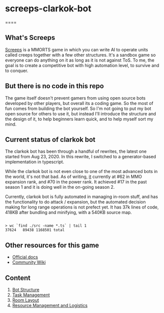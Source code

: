 # screeps-clarkok-bot

====

## What's Screeps

[Screeps](https://screeps.com) is a MMORTS game in which you can write AI to operate units called creeps together with a
few other structures. It's a sandbox game so everyone can do anything on it as long as it is not against ToS. To me, the
goal is to create a competitive bot with high automation level, to survive and to conquer. 

## But there is no code in this repo

The game itself doesn't prevent gamers from using open source bots developed by other players, but overall its a coding
game. So the most of fun comes from building the bot yourself. So I'm not going to put my bot open source for others to
use it, but instead I'll introduce the structure and the design of it, to help beginners learn quick, and to help myself
sort my mind.

## Current status of clarkok bot

The clarkok bot has been through a handful of rewrites, the latest one started from Aug 23, 2020. In this rewrite, I
switched to a generator-based implementation in typescript.

While the clarkok bot is not even close to one of the most advanced bots in the world, it's not that bad. As of writing,
[it](https://screeps.com/a/#!/profiler/clarkok) currently at #62 in MMO expansion rank, and #70 in the power rank. It
achieved #17 in the past season 1 and it is doing well in the on-going season 2.

Currently, clarkok bot is fully automated in managing in-room stuff, and has the functionality to do attack / expansion,
but the automated decision making for long range operations is not prefect yet. It has 37k lines of code, 418KB after
bundling and minifying, with a 540KB source map.

```

> wc `find ./src -name *.ts` | tail 1
37624   89438 1168501 total

```

## Other resources for this game

 * [Official docs](https://docs.screeps.com/)
 * [Community Wiki](https://wiki.screepssp.us/)

## Content

 1. [Bot Structure](01-bot-structure.md)
 2. [Task Management](02-task-management.md)
 3. [Room Layout](03-room-layout.md)
 4. [Resource Management and Logistics](04-resource-management-and-logistics.md)
